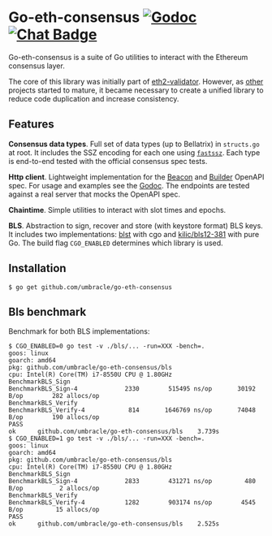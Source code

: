# Go-eth-consensus [![Godoc](https://godoc.org/github.com/umbracle/go-eth-consensus?status.svg)](https://godoc.org/github.com/umbracle/go-eth-consensus) [![Chat Badge]][chat link]

[chat badge]: https://img.shields.io/badge/chat-discord-%237289da
[chat link]: https://discord.gg/yCqYxwZNYD

Go-eth-consensus is a suite of Go utilities to interact with the Ethereum consensus layer.

The core of this library was initially part of [eth2-validator](https://github.com/umbracle/eth2-validator). However, as [other](https://github.com/umbracle/viewpoint) projects started to mature, it became necessary to create a unified library to reduce code duplication and increase consistency.

## Features

**Consensus data types**. Full set of data types (up to Bellatrix) in `structs.go` at root. It includes the SSZ encoding for each one using [`fastssz`](https://github.com/ferranbt/fastssz). Each type is end-to-end tested with the official consensus spec tests.

**Http client**. Lightweight implementation for the [Beacon](https://ethereum.github.io/beacon-APIs) and [Builder](https://ethereum.github.io/builder-specs) OpenAPI spec. For usage and examples see the [Godoc](https://pkg.go.dev/github.com/umbracle/go-eth-consensus/http). The endpoints are tested against a real server that mocks the OpenAPI spec.

**Chaintime**. Simple utilities to interact with slot times and epochs.

**BLS**. Abstraction to sign, recover and store (with keystore format) BLS keys. It includes two implementations: [blst](https://github.com/supranational/blst) with cgo and [kilic/bls12-381](https://github.com/kilic/bls12-381) with pure Go. The build flag `CGO_ENABLED` determines which library is used.

## Installation

```
$ go get github.com/umbracle/go-eth-consensus
```

## Bls benchmark

Benchmark for both BLS implementations:

```
$ CGO_ENABLED=0 go test -v ./bls/... -run=XXX -bench=.
goos: linux
goarch: amd64
pkg: github.com/umbracle/go-eth-consensus/bls
cpu: Intel(R) Core(TM) i7-8550U CPU @ 1.80GHz
BenchmarkBLS_Sign
BenchmarkBLS_Sign-4     	    2330	    515495 ns/op	   30192 B/op	     282 allocs/op
BenchmarkBLS_Verify
BenchmarkBLS_Verify-4   	     814	   1646769 ns/op	   74048 B/op	     190 allocs/op
PASS
ok  	github.com/umbracle/go-eth-consensus/bls	3.739s
$ CGO_ENABLED=1 go test -v ./bls/... -run=XXX -bench=.
goos: linux
goarch: amd64
pkg: github.com/umbracle/go-eth-consensus/bls
cpu: Intel(R) Core(TM) i7-8550U CPU @ 1.80GHz
BenchmarkBLS_Sign
BenchmarkBLS_Sign-4     	    2833	    431271 ns/op	     480 B/op	       2 allocs/op
BenchmarkBLS_Verify
BenchmarkBLS_Verify-4   	    1282	    903174 ns/op	    4545 B/op	      15 allocs/op
PASS
ok  	github.com/umbracle/go-eth-consensus/bls	2.525s
```
